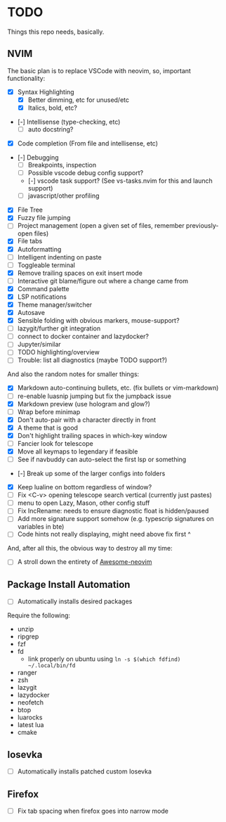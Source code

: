 # TODO

Things this repo needs, basically.

## NVIM

The basic plan is to replace VSCode with neovim, so, important functionality:

- [X] Syntax Highlighting
  - [X] Better dimming, etc for unused/etc
  - [X] Italics, bold, etc?
- [-] Intellisense (type-checking, etc)
  - [ ] auto docstring?
- [X] Code completion (From file and intellisense, etc)
- [-] Debugging
  - [ ] Breakpoints, inspection
  - [ ] Possible vscode debug config support?
  - [-] vscode task support? (See vs-tasks.nvim for this and launch support)
  - [ ] javascript/other profiling
- [X] File Tree
- [X] Fuzzy file jumping
- [ ] Project management (open a given set of files, remember previously-open files)
- [X] File tabs
- [X] Autoformatting
- [ ] Intelligent indenting on paste
- [ ] Toggleable terminal
- [X] Remove trailing spaces on exit insert mode
- [ ] Interactive git blame/figure out where a change came from
- [X] Command palette
- [X] LSP notifications
- [X] Theme manager/switcher
- [X] Autosave
- [X] Sensible folding with obvious markers, mouse-support?
- [ ] lazygit/further git integration
- [ ] connect to docker container and lazydocker?
- [ ] Jupyter/similar
- [ ] TODO highlighting/overview
- [ ] Trouble: list all diagnostics (maybe TODO support?)

And also the random notes for smaller things:

- [X] Markdown auto-continuing bullets, etc. (fix bullets or vim-markdown)
- [ ] re-enable luasnip jumping but fix the jumpback issue
- [X] Markdown preview (use hologram and glow?)
- [ ] Wrap before minimap
- [X] Don't auto-pair with a character directly in front
- [X] A theme that is good
- [X] Don't highlight trailing spaces in which-key window
- [ ] Fancier look for telescope
- [X] Move all keymaps to legendary if feasible
- [ ] See if navbuddy can auto-select the first lsp or something
- [-] Break up some of the larger configs into folders
- [X] Keep lualine on bottom regardless of window?
- [ ] Fix \<C-v\> opening telescope search vertical (currently just pastes)
- [ ] menu to open Lazy, Mason, other config stuff
- [ ] Fix IncRename: needs to ensure diagnostic float is hidden/paused
- [ ] Add more signature support somehow (e.g. typescrip signatures on variables in bte)
- [ ] Code hints not really displaying, might need above fix first ^

And, after all this, the obvious way to destroy all my time:

- [ ] A stroll down the entirety of [Awesome-neovim](https://github.com/rockerBOO/awesome-neovim)

## Package Install Automation

- [ ] Automatically installs desired packages

Require the following:

- unzip
- ripgrep
- fzf
- fd
  - link properly on ubuntu using `ln -s $(which fdfind) ~/.local/bin/fd`
- ranger
- zsh
- lazygit
- lazydocker
- neofetch
- btop
- luarocks
- latest lua
- cmake


## Iosevka

- [ ] Automatically installs patched custom Iosevka

## Firefox

- [ ] Fix tab spacing when firefox goes into narrow mode
